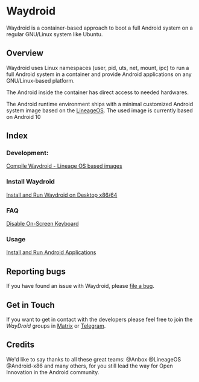 # Waydroid

Waydroid is a container-based approach to boot a full Android system on a regular GNU/Linux system like Ubuntu.

## Overview

Waydroid uses Linux namespaces \(user, pid, uts, net, mount, ipc\) to run a full Android system in a container and provide Android applications on any GNU/Linux-based platform.

The Android inside the container has direct access to needed hardwares.

The Android runtime environment ships with a minimal customized Android system image based on the [LineageOS](https://lineageos.org/). The used image is currently based on Android 10

## Index

### Development:

[Compile Waydroid - Lineage OS based images](development/compile-waydroid-lineage-os-based-images.md)

### Install Waydroid

[Install and Run Waydroid on Desktop x86/64](usage/install-on-desktops.md)

### FAQ

[Disable On-Screen Keyboard](https://github.com/waydroid/docs/tree/a7f82eec3d655ab1beb4f9436095f8bb6d91db11/FAQ/disable-on-screen-keyboard.md)

### Usage

[Install and Run Android Applications](usage/install-and-run-android-applications.md)

## Reporting bugs

If you have found an issue with Waydroid, please [file a bug](https://github.com/Waydroid/waydroid/issues/new).

## Get in Touch

If you want to get in contact with the developers please feel free to join the _WayDroid_ groups in [Matrix](https://matrix.to/#/#waydroid:connolly.tech) or [Telegram](https://t.me/WayDroid).

## Credits

We'd like to say thanks to all these great teams: @Anbox @LineageOS @Android-x86 and many others, for you still lead the way for Open Innovation in the Android community.


